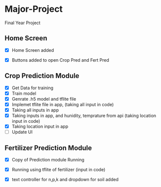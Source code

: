 # Major-Project
Final Year Project

## Home Screen 
 * [x] Home Screen added
 * [x] Buttons added to open Crop Pred and Fert Pred
 

## Crop Prediction Module
* [x] Get Data for training
* [x] Train model
* [x] Genrate .h5 model and tflite file
* [x] Implemet tflite file in app, (taking all input in code)
* [x] Taking all inputs in app
* [x] Taking inputs in app, and hunidity, temprature from api (taking location input in code)
* [x] Taking location input in app
* [ ] Update UI

## Fertilizer Prediction Module
* [x] Copy of Prediction module Running 
* [x] Running using tflite of fertilizer (input in code)
* [x] text controller for n,p,k and dropdown for soil added




